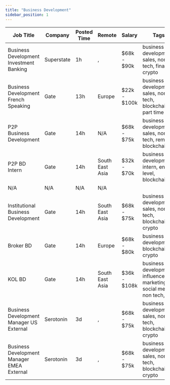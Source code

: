```yaml
---
title: "Business Development"
sidebar_position: 1
---
```


| Job Title | Company | Posted Time | Remote | Salary | Tags | Apply Link |
|-----------|---------|-------------|--------|--------|------|------------|
| Business Development Investment Banking | Superstate | 1h | , | $68k - $90k | business development, sales, non tech, finance, crypto | [Apply](https://web3.career/business-development-investment-banking-superstate/103223) |
| Business Development French Speaking | Gate | 13h | Europe | $22k - $100k | business development, sales, non tech, blockchain, part time | [Apply](https://web3.career/business-development-french-speaking-gate-io/103173) |
| P2P Business Development | Gate | 14h | N/A | $68k - $75k | business development, sales, non tech, remote, blockchain | [Apply](https://web3.career/p2p-business-development-gate-io/103169) |
| P2P BD Intern | Gate | 14h | South East Asia | $32k - $70k | business development, intern, entry level, blockchain | [Apply](https://web3.career/p2p-bd-intern-gate-io/103167) |
| N/A | N/A | N/A | N/A |  |  | [Apply](https://web3.career/metana) |
| Institutional Business Development | Gate | 14h | South East Asia | $68k - $75k | business development, sales, non tech, blockchain, crypto | [Apply](https://web3.career/institutional-business-development-gate-io/103165) |
| Broker BD | Gate | 14h | Europe | $68k - $80k | business development, blockchain, crypto | [Apply](https://web3.career/broker-bd-gate-io/103164) |
| KOL BD | Gate | 14h | South East Asia | $36k - $108k | business development, influencer marketing, social media, non tech, kol | [Apply](https://web3.career/kol-bd-gate-io/103161) |
| Business Development Manager US External | Serotonin | 3d | , | $68k - $75k | business development, sales, non tech, blockchain, crypto | [Apply](https://web3.career/business-development-manager-us-external-serotonin/103082) |
| Business Development Manager EMEA External | Serotonin | 3d | , | $68k - $75k | business development, sales, non tech, blockchain, crypto | [Apply](https://web3.career/business-development-manager-emea-external-serotonin/103081) |
